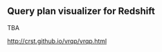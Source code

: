 Query plan visualizer for Redshift
----------------------------------

TBA

http://crst.github.io/vrqp/vrqp.html
